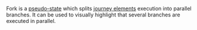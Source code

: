 Fork is a [pseudo-state](PseudoState.html) which splits [journey elements](JourneyElement.html) execution into parallel branches.
It can be used to visually highlight that several branches are executed in parallel.
